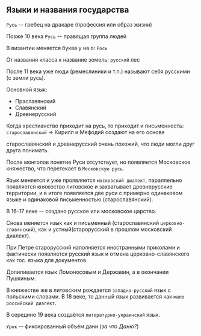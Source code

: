 ## Языки и названия государства

`Русь` -- гребец на дракаре (профессия или образ жизни)
 
Позже 10 века `Русь` -- правящая группа людей

В византии меняется буква у на о: `Рось`

От названия класса к название земель: `русский` лес

После 11 века уже люди (ремеслиники и т.п.) 
называют себя русскими (с земли русь).

Основной язык: 

- Праславянский
- Славянский
- Древнерусский

Когда хрестианство приходит на русь, то 
приходит и письменность: `старославянский` -> Кирилл и Мефодий создают на его основе

старославянский и древнерусский очень похожий, 
что люди могли друг друга понимать.

<!-- В 13 веке понятие Русь понятие  -->

После монголов понятие Руси отсутствует,
но появляется Московское княжество, что 
перетекает в `Московскую русь`.

Язык меняется и уже проявляется `московский диалект`, 
параллельно появляется княжество литовское и захватывает древнерусские территории, и в итоге появляется
две руси с примерно одинаковом языке и одинаковой 
письменностью (старославянский).

В 16-17 веке -- создано русское или московское царство.

Снова меняется язык как и письменный (старославянский `церковно-славянский`), как и устный(старорусский в прошлом московский диалект).

При Петре старорусский наполняется иностранными приколами и фактически появляется русский язык и отмена церковно-славянского как гос. языка для документов.

Допиливается язык Ломоносовым и Державин, а в окончании Пушкиным.

В княжестве же в литовским рождается `западно-русский` язык с польскими словами. В 18 веке, то данный язык
развивается как `мало российский диалект`.

В середине 19 века создаётся `литературно-украинский` язык.

`Урок` -- фиксированный объём дани (*за что Даню?*)
